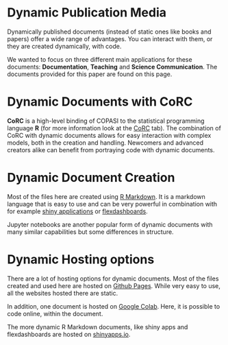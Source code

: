 # Dynamic Publication Media

Dynamically published documents (instead of static ones like books and papers) offer a wide range of advantages.
You can interact with them, or they are created dynamically, with code.

We wanted to focus on three different main applications for these documents: **Documentation**, **Teaching** and **Science Communication**.
The documents provided for this paper are found on this page.

# Dynamic Documents with CoRC

**CoRC** is a high-level binding of COPASI to the statistical programming language **R** (for more information look at the [CoRC](https://jpahle.github.io/DynamiCoRC/corc.html) tab).
The combination of CoRC with dynamic documents allows for easy interaction with complex models, both in the creation and handling.
Newcomers and advanced creators alike can benefit from portraying  code with dynamic documents.

# Dynamic Document Creation

Most of the files here are created using [R Markdown](https://rmarkdown.rstudio.com/).
It is a markdown language that is easy to use and can be very powerful in combination with for example [shiny applications](https://shiny.rstudio.com/) or [flexdashboards](https://rmarkdown.rstudio.com/flexdashboard/).

Jupyter notebooks are another popular form of dynamic documents with many similar capabilities but some differences in structure.

# Dynamic Hosting options

There are a lot of hosting options for dynamic documents.
Most of the files created and used here are hosted on [Github Pages](https://pages.github.com/).
While very easy to use, all the websites hosted there are static.

In addition, one document is hosted on [Google Colab](https://colab.google.com).
Here, it is possible to code online, within the document.

The more dynamic R Markdown documents, like shiny apps and flexdashboards are hosted on [shinyapps.io](https://www.shinyapps.io/).
